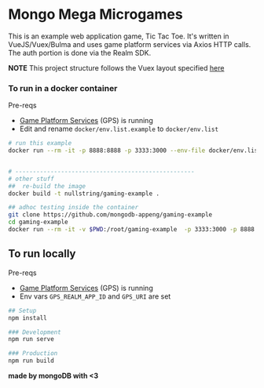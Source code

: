 # Mongo Mega Microgames

This is an example web application game, Tic Tac Toe. It's written in VueJS/Vuex/Bulma and uses game platform services via Axios HTTP calls. The auth portion is done via the Realm SDK.

__NOTE__ This project structure follows the Vuex layout specified [here](https://vuex.vuejs.org/guide/structure.html#application-structure)

### To run in a docker container

Pre-reqs
- [Game Platform Services](https://github.com/mongodb-appeng/gaming-services-api)  (GPS) is running
- Edit and rename `docker/env.list.example` to `docker/env.list`

```bash
# run this example
docker run --rm -it -p 8888:8888 -p 3333:3000 --env-file docker/env.list --hostname gaming.local nullstring/gaming-example


# ---------------------------------------------------
# other stuff 
##  re-build the image
docker build -t nullstring/gaming-example .

## adhoc testing inside the container
git clone https://github.com/mongodb-appeng/gaming-example
cd gaming-example
docker run --rm -it -v $PWD:/root/gaming-example  -p 3333:3000 -p 8888:8888 --entrypoint /bin/bash --hostname gaming-dev.local nullstring/gaming-exmaple -c "npm install config serve"
```

## To run locally

Pre-reqs
- [Game Platform Services](https://github.com/mongodb-appeng/gaming-services-api) (GPS) is running
- Env vars `GPS_REALM_APP_ID` and `GPS_URI` are set

```bash
## Setup
npm install

### Development
npm run serve

### Production
npm run build
```

__made by mongoDB with <3__
